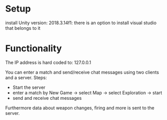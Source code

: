 # Setup
install Unity version: 2018.3.14f1: there is an option to install visual studio that belongs to it

# Functionality

The IP address is hard coded to: 127.0.0.1

You can enter a match and send/receive chat messages using two clients and a server.
Steps:
- Start the server
- enter a match by New Game -> select Map -> select Exploration -> start
- send and receive chat messages

Furthermore data about weapon changes, firing and more is sent to the server.
